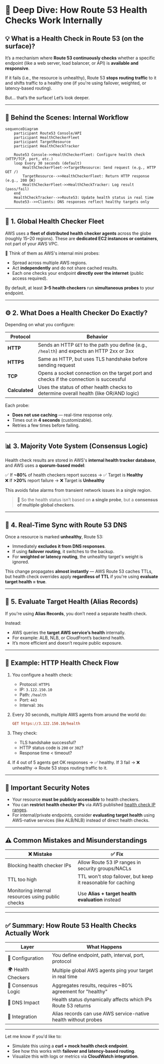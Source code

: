 # 🧠 **Deep Dive: How Route 53 Health Checks Work Internally**

## 💡 **What is a Health Check in Route 53 (on the surface)?**

It’s a mechanism where **Route 53 continuously checks** whether a specific endpoint (like a web server, load balancer, or API) is **available and responsive**.

If it fails (i.e., the resource is unhealthy), Route 53 **stops routing traffic** to it and shifts traffic to a healthy one (if you're using failover, weighted, or latency-based routing).

But… that’s the surface! Let’s look deeper.

---

## 🧬 **Behind the Scenes: Internal Workflow**

```mermaid
sequenceDiagram
    participant Route53 Console/API
    participant HealthCheckerFleet
    participant TargetResource
    participant HealthCheckTracker

    Route53 Console->>HealthCheckerFleet: Configure health check (HTTP/TCP, port, etc.)
    loop Every 30 seconds (default)
        HealthCheckerFleet->>TargetResource: Send request (e.g., HTTP GET /)
        TargetResource-->>HealthCheckerFleet: Return HTTP response (e.g., 200 OK)
        HealthCheckerFleet->>HealthCheckTracker: Log result (pass/fail)
    end
    HealthCheckTracker-->>Route53: Update health status in real time
    Route53-->>Clients: DNS responses reflect healthy targets only
```

---

## 🔩 **1. Global Health Checker Fleet**

AWS uses a **fleet of distributed health checker agents** across the globe (roughly 15–20 regions). These are **dedicated EC2 instances or containers**, not part of your AWS VPC.

🧠 Think of them as AWS's internal mini probes:

- Spread across multiple AWS regions.
- Act **independently** and do not share cached results.
- Each one checks your endpoint **directly over the internet** (public access required).

By default, at least **3–5 health checkers** run **simultaneous probes** to your endpoint.

---

## ⚙️ **2. What Does a Health Checker Do Exactly?**

Depending on what you configure:

| Protocol       | Behavior                                                                                    |
| -------------- | ------------------------------------------------------------------------------------------- |
| **HTTP**       | Sends an HTTP `GET` to the path you define (e.g., `/health`) and expects an HTTP 2xx or 3xx |
| **HTTPS**      | Same as HTTP, but uses TLS handshake before sending request                                 |
| **TCP**        | Opens a socket connection on the target port and checks if the connection is successful     |
| **Calculated** | Uses the status of other health checks to determine overall health (like OR/AND logic)      |

Each probe:

- **Does not use caching** — real-time response only.
- Times out in **4 seconds** (customizable).
- Retries a few times before failing.

---

## 📊 **3. Majority Vote System (Consensus Logic)**

Health check results are stored in AWS's **internal health tracker database**, and AWS uses a **quorum-based model**:

✅ If **~80%** of health checkers report success → ✅ Target is **Healthy**  
❌ If **>20%** report failure → ❌ Target is **Unhealthy**

This avoids false alarms from transient network issues in a single region.

> 📌 So the health status isn’t based on **a single probe**, but a **consensus of multiple global checkers**.

---

## 🧠 **4. Real-Time Sync with Route 53 DNS**

Once a resource is marked **unhealthy**, Route 53:

- Immediately **excludes it from DNS responses**.
- If using **failover routing**, it switches to the backup.
- For **weighted or latency routing**, the unhealthy target's weight is ignored.

This change propagates **almost instantly** — AWS Route 53 caches TTLs, but health check overrides apply **regardless of TTL** if you're using **evaluate target health = true**.

---

## 🔁 **5. Evaluate Target Health (Alias Records)**

If you're using **Alias Records**, you don’t need a separate health check.

Instead:

- AWS queries the **target AWS service’s health** internally.
- For example: ALB, NLB, or CloudFront’s backend health.
- It’s more efficient and doesn’t require public exposure.

---

## 🧪 **Example: HTTP Health Check Flow**

1. You configure a health check:

   - Protocol: `HTTPS`
   - IP: `3.122.150.10`
   - Path: `/health`
   - Port: `443`
   - Interval: `30s`

2. Every 30 seconds, multiple AWS agents from around the world do:

   ```ini
   GET https://3.122.150.10/health
   ```

3. They check:

   - TLS handshake successful?
   - HTTP status code is `200` or `302`?
   - Response time < timeout?

4. If 4 out of 5 agents get OK responses → ✅ healthy.
   If 3 fail → ❌ unhealthy → Route 53 stops routing traffic to it.

---

## 🔐 **Important Security Notes**

- Your resource **must be publicly accessible** to health checkers.
- You can **restrict health checker IPs** via AWS published [health check IP ranges](https://docs.aws.amazon.com/general/latest/gr/route53.html#route53-ip-ranges).
- For internal/private endpoints, consider **evaluating target health** using AWS-native services (like ALB/NLB) instead of direct health checks.

---

## ⚠️ **Common Mistakes and Misunderstandings**

| ❌ Mistake                                        | ✅ Fix                                                      |
| ------------------------------------------------- | ----------------------------------------------------------- |
| Blocking health checker IPs                       | Allow Route 53 IP ranges in security groups/NACLs           |
| TTL too high                                      | TTL won't stop failover, but keep it reasonable for caching |
| Monitoring internal resources using public checks | Use **Alias + target health evaluation** instead            |

---

## ✅ **Summary: How Route 53 Health Checks Actually Work**

| Layer              | What Happens                                                   |
| ------------------ | -------------------------------------------------------------- |
| 🧠 Configuration   | You define endpoint, path, interval, port, protocol            |
| 🌍 Health Checkers | Multiple global AWS agents ping your target in real time       |
| 🧮 Consensus Logic | Aggregates results, requires ~80% agreement for "healthy"      |
| 🔄 DNS Impact      | Health status dynamically affects which IPs Route 53 returns   |
| 🔌 Integration     | Alias records can use AWS service-native health without probes |

---

Let me know if you'd like to:

- Simulate this using a **curl + mock health check endpoint**.
- See how this works with **failover and latency-based routing**.
- Visualize this with logs or metrics via **CloudWatch integration**.
